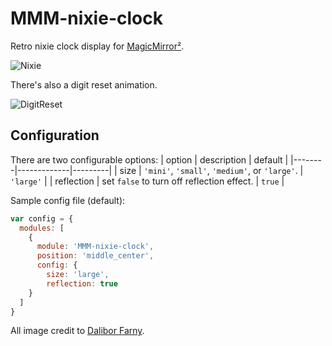 # MMM-nixie-clock
Retro nixie clock display for [MagicMirror²](https://github.com/MichMich/MagicMirror).

![Nixie](https://raw.githubusercontent.com/Isaac-the-Man/MMM-nixie-clock/master/screenshots/nixie.PNG)

There's also a digit reset animation.

![DigitReset](https://github.com/Isaac-the-Man/MMM-nixie-clock/blob/master/screenshots/digit-reset.gif?raw=true)

## Configuration

There are two configurable options:
| option | description | default |
|--------|-------------|---------|
| size | `'mini'`, `'small'`, `'medium'`, or `'large'`. | `'large'` |
| reflection | set `false` to turn off reflection effect. | `true` |

Sample config file (default):
```js
var config = {
  modules: [
    {
      module: 'MMM-nixie-clock',
      position: 'middle_center',
      config: {
        size: 'large',
        reflection: true
    }
  ]
}
```

All image credit to [Dalibor Farny](https://www.daliborfarny.com/).
